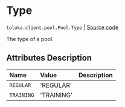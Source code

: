 # Type
`toloka.client.pool.Pool.Type` | [Source code](https://github.com/Toloka/toloka-kit/blob/v1.2.1/src/client/pool/__init__.py#L182)

The type of a pool.

## Attributes Description

| Name | Value | Description |
| :------| :-----------| :----------| 
`REGULAR`|'REGULAR'|
`TRAINING`|'TRAINING'|
